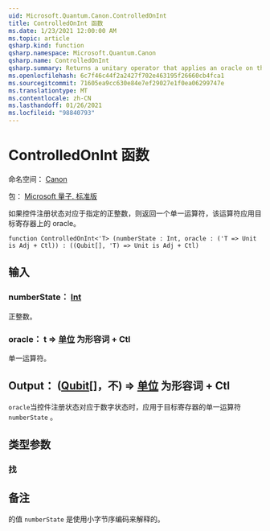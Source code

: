 ```yaml
---
uid: Microsoft.Quantum.Canon.ControlledOnInt
title: ControlledOnInt 函数
ms.date: 1/23/2021 12:00:00 AM
ms.topic: article
qsharp.kind: function
qsharp.namespace: Microsoft.Quantum.Canon
qsharp.name: ControlledOnInt
qsharp.summary: Returns a unitary operator that applies an oracle on the target register if the control register state corresponds to a specified positive integer.
ms.openlocfilehash: 6c7f46c44f2a2427f702e463195f26660cb4fca1
ms.sourcegitcommit: 71605ea9cc630e84e7ef29027e1f0ea06299747e
ms.translationtype: MT
ms.contentlocale: zh-CN
ms.lasthandoff: 01/26/2021
ms.locfileid: "98840793"
---
```

# <a name="controlledonint-function"></a>ControlledOnInt 函数

命名空间： [Canon](xref:Microsoft.Quantum.Canon)

包： [Microsoft 量子. 标准版](https://nuget.org/packages/Microsoft.Quantum.Standard)


如果控件注册状态对应于指定的正整数，则返回一个单一运算符，该运算符应用目标寄存器上的 oracle。

```qsharp
function ControlledOnInt<'T> (numberState : Int, oracle : ('T => Unit is Adj + Ctl)) : ((Qubit[], 'T) => Unit is Adj + Ctl)
```


## <a name="input"></a>输入

### <a name="numberstate--int"></a>numberState： [Int](xref:microsoft.quantum.lang-ref.int)

正整数。


### <a name="oracle--t--unit--is-adj--ctl"></a>oracle： t => [单位](xref:microsoft.quantum.lang-ref.unit)  为形容词 + Ctl

单一运算符。



## <a name="output--qubitt--unit--is-adj--ctl"></a>Output： ([Qubit](xref:microsoft.quantum.lang-ref.qubit)[]，不) => [单位](xref:microsoft.quantum.lang-ref.unit)  为形容词 + Ctl

`oracle`当控件注册状态对应于数字状态时，应用于目标寄存器的单一运算符 `numberState` 。

## <a name="type-parameters"></a>类型参数

### <a name="t"></a>找



## <a name="remarks"></a>备注

的值 `numberState` 是使用小字节序编码来解释的。
